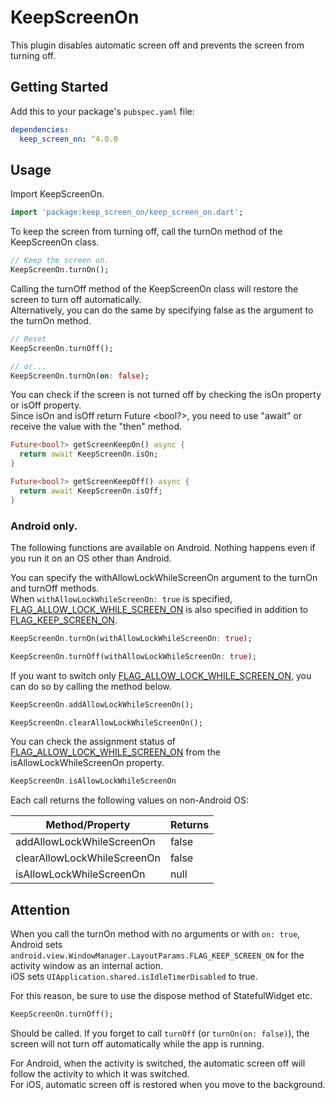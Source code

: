# KeepScreenOn

This plugin disables automatic screen off and prevents the screen from turning off.

## Getting Started

Add this to your package's `pubspec.yaml` file:

```yaml
dependencies:
  keep_screen_on: ^4.0.0
```

## Usage

Import KeepScreenOn.

```dart
import 'package:keep_screen_on/keep_screen_on.dart';
```

To keep the screen from turning off, call the turnOn method of the KeepScreenOn class.

```dart
// Keep the screen on.
KeepScreenOn.turnOn();
```

Calling the turnOff method of the KeepScreenOn class will restore the screen to turn off automatically.  
Alternatively, you can do the same by specifying false as the argument to the turnOn method.

```dart
// Reset
KeepScreenOn.turnOff();

// or...
KeepScreenOn.turnOn(on: false);
```

You can check if the screen is not turned off by checking the isOn property or isOff property.  
Since isOn and isOff return Future <bool?>, you need to use "await" or receive the value with the "then" method.

```dart
Future<bool?> getScreenKeepOn() async {
  return await KeepScreenOn.isOn; 
}

Future<bool?> getScreenKeepOff() async {
  return await KeepScreenOn.isOff;
}
```

### Android only.

The following functions are available on Android.
Nothing happens even if you run it on an OS other than Android.

You can specify the withAllowLockWhileScreenOn argument to the turnOn and turnOff methods.  
When ```withAllowLockWhileScreenOn: true``` is specified, [FLAG_ALLOW_LOCK_WHILE_SCREEN_ON](https://developer.android.com/reference/android/view/WindowManager.LayoutParams#FLAG_ALLOW_LOCK_WHILE_SCREEN_ON) is also specified in addition to [FLAG_KEEP_SCREEN_ON](https://developer.android.com/reference/android/view/WindowManager.LayoutParams#FLAG_KEEP_SCREEN_ON).

```dart
KeepScreenOn.turnOn(withAllowLockWhileScreenOn: true);

KeepScreenOn.turnOff(withAllowLockWhileScreenOn: true);
```

If you want to switch only [FLAG_ALLOW_LOCK_WHILE_SCREEN_ON](https://developer.android.com/reference/android/view/WindowManager.LayoutParams#FLAG_ALLOW_LOCK_WHILE_SCREEN_ON), you can do so by calling the method below.

```dart
KeepScreenOn.addAllowLockWhileScreenOn();

KeepScreenOn.clearAllowLockWhileScreenOn();
```

You can check the assignment status of [FLAG_ALLOW_LOCK_WHILE_SCREEN_ON](https://developer.android.com/reference/android/view/WindowManager.LayoutParams#FLAG_ALLOW_LOCK_WHILE_SCREEN_ON) from the isAllowLockWhileScreenOn property.

```dart
KeepScreenOn.isAllowLockWhileScreenOn
```

Each call returns the following values on non-Android OS:

| Method/Property             | Returns |
|-----------------------------|---------|
| addAllowLockWhileScreenOn   | false   |
| clearAllowLockWhileScreenOn | false   |
| isAllowLockWhileScreenOn    | null    |




## Attention

When you call the turnOn method with no arguments or with ```on: true```,  
Android sets ```android.view.WindowManager.LayoutParams.FLAG_KEEP_SCREEN_ON``` for the activity window as an internal action.  
iOS sets ```UIApplication.shared.isIdleTimerDisabled``` to true.

For this reason, be sure to use the dispose method of StatefulWidget etc.
```dart
KeepScreenOn.turnOff();
```
Should be called.
If you forget to call ```turnOff``` (or ``` turnOn(on: false) ```), the screen will not turn off automatically while the app is running.

For Android, when the activity is switched, the automatic screen off will follow the activity to which it was switched.  
For iOS, automatic screen off is restored when you move to the background.

